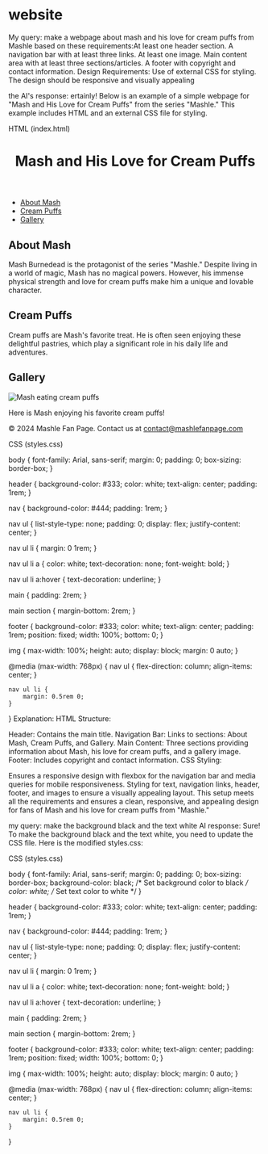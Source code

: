 # website

My query: make a webpage about mash and his love for cream puffs from Mashle based on these requirements:At least one header section.
A navigation bar with at least three links.
At least one image.
Main content area with at least three sections/articles.
A footer with copyright and contact information.
Design Requirements:
Use of external CSS for styling.
The design should be responsive and visually appealing

the AI's response: ertainly! Below is an example of a simple webpage for "Mash and His Love for Cream Puffs" from the series "Mashle." This example includes HTML and an external CSS file for styling.

HTML (index.html)
<!DOCTYPE html>
<html lang="en">
<head>
    <meta charset="UTF-8">
    <meta name="viewport" content="width=device-width, initial-scale=1.0">
    <title>Mash and His Love for Cream Puffs</title>
    <link rel="stylesheet" href="styles.css">
</head>
<body>
    <header>
        <h1>Mash and His Love for Cream Puffs</h1>
    </header>
    <nav>
        <ul>
            <li><a href="#about">About Mash</a></li>
            <li><a href="#cream-puffs">Cream Puffs</a></li>
            <li><a href="#gallery">Gallery</a></li>
        </ul>
    </nav>
    <main>
        <section id="about">
            <h2>About Mash</h2>
            <p>Mash Burnedead is the protagonist of the series "Mashle." Despite living in a world of magic, Mash has no magical powers. However, his immense physical strength and love for cream puffs make him a unique and lovable character.</p>
        </section>
        <section id="cream-puffs">
            <h2>Cream Puffs</h2>
            <p>Cream puffs are Mash's favorite treat. He is often seen enjoying these delightful pastries, which play a significant role in his daily life and adventures.</p>
        </section>
        <section id="gallery">
            <h2>Gallery</h2>
            <img src="mash-cream-puffs.jpg" alt="Mash eating cream puffs">
            <p>Here is Mash enjoying his favorite cream puffs!</p>
        </section>
    </main>
    <footer>
        <p>&copy; 2024 Mashle Fan Page. Contact us at <a href="mailto:contact@mashlefanpage.com">contact@mashlefanpage.com</a></p>
    </footer>
</body>
</html>
CSS (styles.css)

body {
    font-family: Arial, sans-serif;
    margin: 0;
    padding: 0;
    box-sizing: border-box;
}

header {
    background-color: #333;
    color: white;
    text-align: center;
    padding: 1rem;
}

nav {
    background-color: #444;
    padding: 1rem;
}

nav ul {
    list-style-type: none;
    padding: 0;
    display: flex;
    justify-content: center;
}

nav ul li {
    margin: 0 1rem;
}

nav ul li a {
    color: white;
    text-decoration: none;
    font-weight: bold;
}

nav ul li a:hover {
    text-decoration: underline;
}

main {
    padding: 2rem;
}

main section {
    margin-bottom: 2rem;
}

footer {
    background-color: #333;
    color: white;
    text-align: center;
    padding: 1rem;
    position: fixed;
    width: 100%;
    bottom: 0;
}

img {
    max-width: 100%;
    height: auto;
    display: block;
    margin: 0 auto;
}

@media (max-width: 768px) {
    nav ul {
        flex-direction: column;
        align-items: center;
    }

    nav ul li {
        margin: 0.5rem 0;
    }
}
Explanation:
HTML Structure:

Header: Contains the main title.
Navigation Bar: Links to sections: About Mash, Cream Puffs, and Gallery.
Main Content: Three sections providing information about Mash, his love for cream puffs, and a gallery image.
Footer: Includes copyright and contact information.
CSS Styling:

Ensures a responsive design with flexbox for the navigation bar and media queries for mobile responsiveness.
Styling for text, navigation links, header, footer, and images to ensure a visually appealing layout.
This setup meets all the requirements and ensures a clean, responsive, and appealing design for fans of Mash and his love for cream puffs from "Mashle."

my query: make the background black and the text white
AI response: Sure! To make the background black and the text white, you need to update the CSS file. Here is the modified styles.css:

CSS (styles.css)

body {
    font-family: Arial, sans-serif;
    margin: 0;
    padding: 0;
    box-sizing: border-box;
    background-color: black; /* Set background color to black */
    color: white; /* Set text color to white */
}

header {
    background-color: #333;
    color: white;
    text-align: center;
    padding: 1rem;
}

nav {
    background-color: #444;
    padding: 1rem;
}

nav ul {
    list-style-type: none;
    padding: 0;
    display: flex;
    justify-content: center;
}

nav ul li {
    margin: 0 1rem;
}

nav ul li a {
    color: white;
    text-decoration: none;
    font-weight: bold;
}

nav ul li a:hover {
    text-decoration: underline;
}

main {
    padding: 2rem;
}

main section {
    margin-bottom: 2rem;
}

footer {
    background-color: #333;
    color: white;
    text-align: center;
    padding: 1rem;
    position: fixed;
    width: 100%;
    bottom: 0;
}

img {
    max-width: 100%;
    height: auto;
    display: block;
    margin: 0 auto;
}

@media (max-width: 768px) {
    nav ul {
        flex-direction: column;
        align-items: center;
    }

    nav ul li {
        margin: 0.5rem 0;
    }
}
